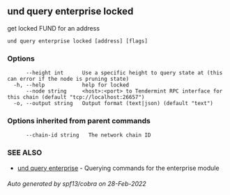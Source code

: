 ## und query enterprise locked

get locked FUND for an address

```
und query enterprise locked [address] [flags]
```

### Options

```
      --height int      Use a specific height to query state at (this can error if the node is pruning state)
  -h, --help            help for locked
      --node string     <host>:<port> to Tendermint RPC interface for this chain (default "tcp://localhost:26657")
  -o, --output string   Output format (text|json) (default "text")
```

### Options inherited from parent commands

```
      --chain-id string   The network chain ID
```

### SEE ALSO

* [und query enterprise](und_query_enterprise.md)	 - Querying commands for the enterprise module

###### Auto generated by spf13/cobra on 28-Feb-2022
